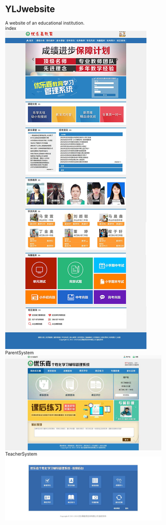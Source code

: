 # YLJwebsite
A website of an educational institution.    
index    
![Image text](https://github.com/cookiekaka/YLJwebsite/raw/master/website/web1.jpg)    
ParentSystem    
![Image text](https://github.com/cookiekaka/YLJwebsite/raw/master/website/web2.jpg)    
TeacherSystem    
![Image text](https://github.com/cookiekaka/YLJwebsite/raw/master/website/web3.jpg)